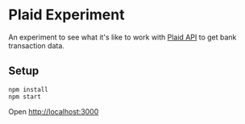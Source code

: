 # Plaid Experiment

An experiment to see what it's like to work with [Plaid API](https://plaid.com/docs/api/) to get bank transaction data.

## Setup

```
npm install
npm start
```

Open [http://localhost:3000](http://localhost:3000)
